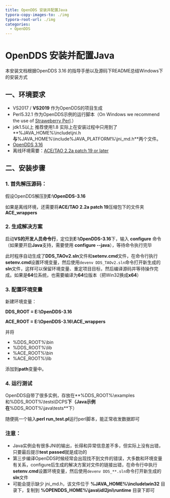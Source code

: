 ```yaml
---
title: OpenDDS 安装并配置Java
typora-copy-images-to: ./img
typora-root-url: ./img
categories:
  - OpenDDS
---
```


# OpenDDS 安装并配置Java

本安装文档根据OpenDDS 3.16 的指导手册以及源码下README总结Windows下的安装方式

## 一、环境要求

- VS2017 / **VS2019** 作为OpenDDS的项目生成
- Perl5.32.1  作为OpenDDS示例的运行脚本（On Windows we recommend the use of [Straweberry Perl](https://strawberryperl.com).）
- jdk1.5以上 推荐使用1.8  实际上在安装过程中只用到了**%JAVA_HOME%\include\jni.h**与**%JAVA_HOME%\include\%JAVA_PLATFORM%\jni_md.h**两个文件。
- [OpenDDS 3.16](https://opendds.org/downloads.html)
- 离线环境需要：[ACE/TAO 2.2a patch 19 or later](http://download.objectcomputing.com/TAO-2.2a_patches/?M=D)

<!--more-->

## 二、安装步骤

### 1. 首先解压源码：

假设OpenDDS解压到**E:\OpenDDS-3.16**

如果是离线环境，还需要将**ACE/TAO 2.2a patch 19**压缩包下的文件夹**ACE_wrappers**

### 2. 生成解决方案

启动**VS的开发人员命令行**，定位到**E:\OpenDDS-3.16**下，输入 **configure** 命令（如果要开启**Java**支持，需要使用 **configure --java**），等待命令执行完毕

此时程序自动生成了**DDS_TAOv2.sln**文件和**setenv.cmd**文件，在命令行执行**setenv.cmd**设置环境变量，然后使用`devenv DDS_TAOv2.sln`命令打开新生成的**sln**文件，这样可以保留环境变量、重定项目目标，然后编译源码并等待操作完成。如果是**64**位系统，也需要编译为**64**位版本（把Win32换成**x64**）

### 3. 配置环境变量

新建环境变量： 

**DDS_ROOT = E:\OpenDDS-3.16** 

**ACE_ROOT = E:\OpenDDS-3.16\ACE_wrappers** 

并将

- %DDS_ROOT%\bin
- %DDS_ROOT%\lib
- %ACE_ROOT%\bin
- %ACE_ROOT%\lib

添加到**path**变量中。

### 4. 运行测试

OpenDDS自带了很多实例，存放在**%DDS_ROOT%\examples和%DDS_ROOT%\tests\DCPS**下（**Java**示例在**%DDS_ROOT%\java\tests**下）

随便挑一个输入**perl run_test.pl**运行perl脚本，能正常收发数据即可

### 注意：

- Java实例会有很多JNI的输出，长得和异常信息差不多，但实际上没有出错，只要最后提示**test passed**就是成功的
- 第三步编译OpenDDS时候经常会出现找不到文件的错误，大多数和环境变量有关系，configure后生成的解决方案对文件的链接出错，在命令行中执行**setenv.cmd**设置环境变量，然后使用`devenv DDS_**.sln`命令打开新生成的**sln**文件
- 可能会提示缺少 jni_md.h，该文件位于 **%JAVA_HOME%\include\win32** 目录下，复制到 **%OPENDDS_HOME%\java\idl2jni\runtime** 目录下即可


